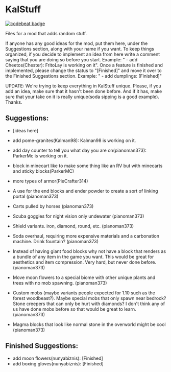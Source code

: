 # KalStuff
[![codebeat badge](https://codebeat.co/badges/21b4d968-a2f1-427d-b2dd-5654f506281a)](https://codebeat.co/projects/github-com-teammodding-kalstuff)

Files for a mod that adds random stuff.

If anyone has any good ideas for the mod, put them here, under the Suggestions section, along with your name if you want. To keep things organized, if you decide to implement an idea from here write a comment saying that you are doing so before you start. Example: " - add Cheetos(Chester): FritoLay is working on it". Once a feature is finished and implemented, please change the status to "[Finished]" and move it over to the Finished Suggestions section. Example: " - add dumplings: [Finished]"

UPDATE: We're trying to keep everything in KalStuff unique. Please, if you add an idea, make sure that it hasn't been done before. And if it has, make sure that your take on it is really unique(soda sipping is a good example). Thanks.

## Suggestions:

 - [ideas here]

 - add pome-granites(Kalman98): Kalman98 is working on it.
 
 - add day counter to tell you what day you are on(pianoman373): ParkerMc is working on it.

 - block in minecart like to make some thing like an RV but with minecarts and sticky blocks(ParkerMC)

 - more types of armor(PieCrafter314)
 
 - A use for the end blocks and ender powder to create a sort of linking portal (pianoman373)
 
 - Carts pulled by horses (pianoman373)
 - Scuba goggles for night vision only undewater (pianoman373)
 - Shield variants. iron, diamond, round, etc. (pianoman373)
 - Soda overhaul, requiring more expensive materials and a carbonation machine. Drink fountain? (pianoman373)
 - Instead of having giant food blocks why not have a block that renders as a bundle of any item in the game you want. This would be great for aesthetics and item compression. Very hard, but never done before. (pianoman373)
 - Move moon flowers to a special biome with other unique plants and trees with no mob spawning. (pianoman373)
 - Custom mobs (maybe variants people expected for 1.10 such as the forest woodbeast?). Maybe special mobs that only spawn near bedrock? Stone creepers that can only be hurt with diamonds? I don't think any of us have done mobs before so that would be great to learn. (pianoman373)
 - Magma blocks that look like normal stone in the overworld might be cool (pianoman373)



## Finished Suggestions:

 - add moon flowers(nunyabiznis): [Finished]
 - add boxing gloves(nunyabiznis): [Finished]
